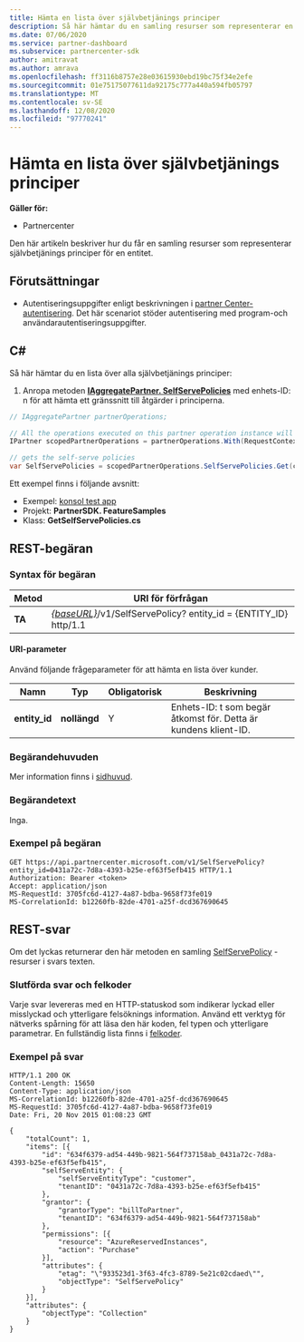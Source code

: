 ```yaml
---
title: Hämta en lista över självbetjänings principer
description: Så här hämtar du en samling resurser som representerar en kunds principer för självbetjäning.
ms.date: 07/06/2020
ms.service: partner-dashboard
ms.subservice: partnercenter-sdk
author: amitravat
ms.author: amrava
ms.openlocfilehash: ff3116b8757e28e03615930ebd19bc75f34e2efe
ms.sourcegitcommit: 01e75175077611da92175c777a440a594fb05797
ms.translationtype: MT
ms.contentlocale: sv-SE
ms.lasthandoff: 12/08/2020
ms.locfileid: "97770241"
---
```

# <a name="get-a-list-of-self-serve-policies"></a>Hämta en lista över självbetjänings principer

**Gäller för:**

- Partnercenter

Den här artikeln beskriver hur du får en samling resurser som representerar självbetjänings principer för en entitet.

## <a name="prerequisites"></a>Förutsättningar

- Autentiseringsuppgifter enligt beskrivningen i [partner Center-autentisering](partner-center-authentication.md). Det här scenariot stöder autentisering med program-och användarautentiseringsuppgifter.

## <a name="c"></a>C\#

Så här hämtar du en lista över alla självbetjänings principer:

1. Anropa metoden [**IAggregatePartner. SelfServePolicies**](/dotnet/api/microsoft.store.partnercenter.iselfservepoliciescollection) med enhets-ID: n för att hämta ett gränssnitt till åtgärder i principerna.

``` csharp
// IAggregatePartner partnerOperations;

// All the operations executed on this partner operation instance will share the same correlation Id but will differ in request Id
IPartner scopedPartnerOperations = partnerOperations.With(RequestContextFactory.Instance.Create(Guid.NewGuid()));

// gets the self-serve policies
var SelfServePolicies = scopedPartnerOperations.SelfServePolicies.Get(customerIdAsEntity);
```

Ett exempel finns i följande avsnitt:

- Exempel: [konsol test app](console-test-app.md)
- Projekt: **PartnerSDK. FeatureSamples**
- Klass: **GetSelfServePolicies.cs**

## <a name="rest-request"></a>REST-begäran

### <a name="request-syntax"></a>Syntax för begäran

| Metod  | URI för förfrågan                                                                   |
|---------|-------------------------------------------------------------------------------|
| **TA** | [*{baseURL}*](partner-center-rest-urls.md)/v1/SelfServePolicy? entity_id = {ENTITY_ID} http/1.1 |

#### <a name="uri-parameter"></a>URI-parameter

Använd följande frågeparameter för att hämta en lista över kunder.

| Namn          | Typ       | Obligatorisk | Beskrivning                                        |
|---------------|------------|----------|----------------------------------------------------|
| **entity_id** | **nollängd** | Y        | Enhets-ID: t som begär åtkomst för. Detta är kundens klient-ID. |

### <a name="request-headers"></a>Begärandehuvuden

Mer information finns i [sidhuvud](headers.md).

### <a name="request-body"></a>Begärandetext

Inga.

### <a name="request-example"></a>Exempel på begäran

```http
GET https://api.partnercenter.microsoft.com/v1/SelfServePolicy?entity_id=0431a72c-7d8a-4393-b25e-ef63f5efb415 HTTP/1.1
Authorization: Bearer <token>
Accept: application/json
MS-RequestId: 3705fc6d-4127-4a87-bdba-9658f73fe019
MS-CorrelationId: b12260fb-82de-4701-a25f-dcd367690645
```

## <a name="rest-response"></a>REST-svar

Om det lyckas returnerar den här metoden en samling [SelfServePolicy](self-serve-policy-resources.md#selfservepolicy) -resurser i svars texten.

### <a name="response-success-and-error-codes"></a>Slutförda svar och felkoder

Varje svar levereras med en HTTP-statuskod som indikerar lyckad eller misslyckad och ytterligare felsöknings information. Använd ett verktyg för nätverks spårning för att läsa den här koden, fel typen och ytterligare parametrar. En fullständig lista finns i [felkoder](error-codes.md).

### <a name="response-example"></a>Exempel på svar

```http
HTTP/1.1 200 OK
Content-Length: 15650
Content-Type: application/json
MS-CorrelationId: b12260fb-82de-4701-a25f-dcd367690645
MS-RequestId: 3705fc6d-4127-4a87-bdba-9658f73fe019
Date: Fri, 20 Nov 2015 01:08:23 GMT

{
    "totalCount": 1,
    "items": [{
        "id": "634f6379-ad54-449b-9821-564f737158ab_0431a72c-7d8a-4393-b25e-ef63f5efb415",
        "selfServeEntity": {
            "selfServeEntityType": "customer",
            "tenantID": "0431a72c-7d8a-4393-b25e-ef63f5efb415"
        },
        "grantor": {
            "grantorType": "billToPartner",
            "tenantID": "634f6379-ad54-449b-9821-564f737158ab"
        },
        "permissions": [{
            "resource": "AzureReservedInstances",
            "action": "Purchase"
        }],
        "attributes": {
            "etag": "\"933523d1-3f63-4fc3-8789-5e21c02cdaed\"",
            "objectType": "SelfServePolicy"
        }
    }],
    "attributes": {
        "objectType": "Collection"
    }
}
```
